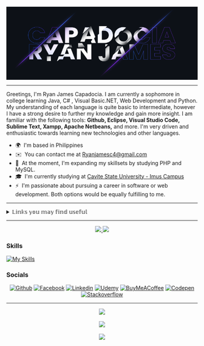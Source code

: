 <p align="center" width="100%">
  <img src="https://github.com/Unknownplanet40/Unknownplanet40/blob/2a366bce3c1d60a37109b1068af0df5223d1281c/CoverImage.png" align="center" width="820px" />
</p>

---

Greetings, I'm Ryan James Capadocia. I am currently a sophomore in college learning Java, C# , Visual Basic.NET, Web Development and Python. My understanding of each language is quite basic to intermediate, however I have a strong desire to further my knowledge and gain more insight. I am familiar with the following tools: **Github, Eclipse, Visual Studio Code, Sublime Text, Xampp, Apache Netbeans,** and more. I'm very driven and enthusiastic towards learning new technologies and other languages.

- 🌍  I'm based in Philippines
- ✉️  You can contact me at [Ryanjamesc4@gmail.com](mailto:Ryanjamesc4@gmail.com)
- 🧠  At the moment, I'm expanding my skillsets by studying PHP and MySQL.
- 🎓  I'm currently studying at [Cavite State University - Imus Campus](https://www.cvsu.edu.ph/)
- ⚡  I'm passionate about pursuing a career in software or web development. Both options would be equally fulfilling to me.

---

<details><summary>𝕃𝕚𝕟𝕜𝕤 𝕪𝕠𝕦 𝕞𝕒𝕪 𝕗𝕚𝕟𝕕 𝕦𝕤𝕖𝕗𝕦𝕝</summary>
  <div align="center">
    
  # [![`Github Gist Collections`](https://fontmeme.com/permalink/230527/1a158c2a09db5501701524e9cf3d2230.png "A collection of crack applications, license keys, programming tutorials, and Windows tips & tricks")](https://bit.ly/Gist-GitHub)
    
  </div>
</details>

---

<p align="center">
  <a href="https://www.github.com/Unknownplanet40" target="_blank" rel="noreferrer">
    <img src="https://img.shields.io/github/followers/Unknownplanet40?logo=github&style=for-the-badge&color=0891b2&labelColor=1c1917" />
  </a>
    <img  src="https://profile-counter.glitch.me/{Unknownplanet40}/count.svg"/>
</p>

### Skills

<p align="center">

[![My Skills](https://skills.thijs.gg/icons?i=cs,cpp,java,php,html,jquery,css,bootstrap,mysql,figma,md)](#skills)

</p>

### Socials

<div align="center">

[![Github](https://img.shields.io/badge/GitHub-100000?style=for-the-badge&logo=github&logoColor=white)](https://github.com/Unknownplanet40)
[![Facebook](https://img.shields.io/badge/Facebook-1877F2?style=for-the-badge&logo=facebook&logoColor=white)](https://www.facebook.com/Cappps.Lock/)
[![Linkedin](https://img.shields.io/badge/LinkedIn-0077B5?style=for-the-badge&logo=linkedin&logoColor=white)](https://www.linkedin.com/in/ryan-james-capadocia-025984199/)
[![Udemy](https://img.shields.io/badge/Udemy-A435F0?style=for-the-badge&logo=Udemy&logoColor=white)](https://www.udemy.com/user/rjc-6/)
[![BuyMeACoffee](https://img.shields.io/badge/Buy%20Me%20a%20Coffee-ffdd00?style=for-the-badge&logo=buy-me-a-coffee&logoColor=black)](https://www.buymeacoffee.com/up40)
[![Codepen](https://img.shields.io/badge/Codepen-000000?style=for-the-badge&logo=codepen&logoColor=white)](https://www.codepen.io/Unknownplanet40/)
[![Stackoverflow](https://img.shields.io/badge/Stack%20Overflow-FE7A16?style=for-the-badge&logo=stack-overflow&logoColor=white)](https://www.stackoverflow.com/users/unknownplanet-40)

</div>

---

<div align="center">
<a href="#"><img src="https://github-readme-riddle.vercel.app/api?type=horizontal&theme=dracula"/></a><br>
  
<a href="#"><img src="https://streak-stats.demolab.com?user=Unknownplanet40&theme=dracula"/></a><br>
  
<a href="#"><img src="https://github-readme-stats.vercel.app/api/top-langs/?username=Unknownplanet40&hide=Hack&theme=dracula"/></a>
</div>
